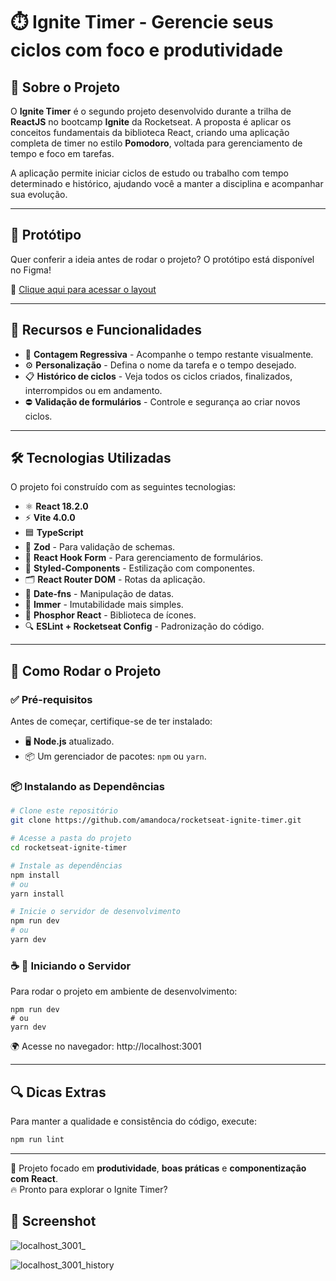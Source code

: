# ⏱️ Ignite Timer - Gerencie seus ciclos com foco e produtividade

## 📌 Sobre o Projeto

O **Ignite Timer** é o segundo projeto desenvolvido durante a trilha de **ReactJS** no bootcamp **Ignite** da Rocketseat. A proposta é aplicar os conceitos fundamentais da biblioteca React, criando uma aplicação completa de timer no estilo **Pomodoro**, voltada para gerenciamento de tempo e foco em tarefas.

A aplicação permite iniciar ciclos de estudo ou trabalho com tempo determinado e histórico, ajudando você a manter a disciplina e acompanhar sua evolução.

---

## 🎨 Protótipo

Quer conferir a ideia antes de rodar o projeto? O protótipo está disponível no Figma!

🔗 [Clique aqui para acessar o layout](https://www.figma.com/community/file/1127351821076435124/ignite-timer) 

---

## 🌟 Recursos e Funcionalidades

- 🧮 **Contagem Regressiva** - Acompanhe o tempo restante visualmente.
- ⚙️ **Personalização** - Defina o nome da tarefa e o tempo desejado.
- 📋 **Histórico de ciclos** - Veja todos os ciclos criados, finalizados, interrompidos ou em andamento.
- ⛔ **Validação de formulários** - Controle e segurança ao criar novos ciclos.

---

## 🛠️ Tecnologias Utilizadas

O projeto foi construído com as seguintes tecnologias:

- ⚛️ **React 18.2.0**
- ⚡ **Vite 4.0.0**
- 🟦 **TypeScript**
- 🧮 **Zod** - Para validação de schemas.
- 🎯 **React Hook Form** - Para gerenciamento de formulários.
- 🎨 **Styled-Components** - Estilização com componentes.
- 🗂️ **React Router DOM** - Rotas da aplicação.
- 📆 **Date-fns** - Manipulação de datas.
- 🍃 **Immer** - Imutabilidade mais simples.
- 🧠 **Phosphor React** - Biblioteca de ícones.
- 🔍 **ESLint + Rocketseat Config** - Padronização do código.

---

## 🔧 Como Rodar o Projeto

### ✅ Pré-requisitos

Antes de começar, certifique-se de ter instalado:

- 🖥️ **Node.js** atualizado.
- 📦 Um gerenciador de pacotes: `npm` ou `yarn`.

### 📦 Instalando as Dependências

```bash
# Clone este repositório
git clone https://github.com/amandoca/rocketseat-ignite-timer.git

# Acesse a pasta do projeto
cd rocketseat-ignite-timer

# Instale as dependências
npm install
# ou
yarn install

# Inicie o servidor de desenvolvimento
npm run dev
# ou
yarn dev
```

### ☕ 🚀 Iniciando o Servidor

Para rodar o projeto em ambiente de desenvolvimento:

```
npm run dev
# ou 
yarn dev
```

🌍 Acesse no navegador: http://localhost:3001

---

## 🔍 Dicas Extras

Para manter a qualidade e consistência do código, execute:

```bash
npm run lint
```
---

🎯 Projeto focado em **produtividade**, **boas práticas** e **componentização com React**.  
🔥 Pronto para explorar o Ignite Timer? 

## 📸 Screenshot


![localhost_3001_](https://github.com/user-attachments/assets/19260b8f-7505-48cd-84a1-df8bdac81960)

![localhost_3001_history](https://github.com/user-attachments/assets/82b6a65d-8788-438f-b355-b445a0d3d670)
